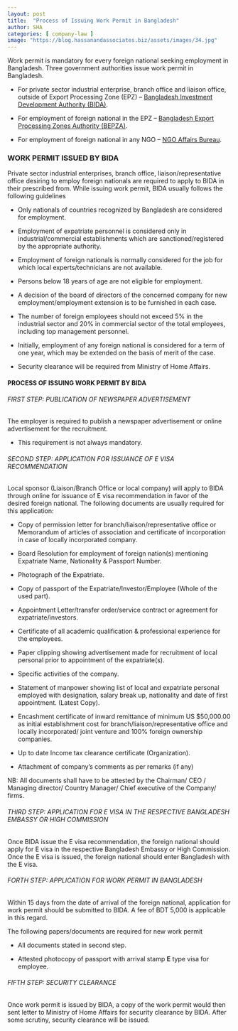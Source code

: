 ```yaml
---
layout: post
title:  "Process of Issuing Work Permit in Bangladesh"
author: SHA
categories: [ company-law ]
image: "https://blog.hassanandassociates.biz/assets/images/34.jpg"
---
```

Work permit is mandatory for every foreign national seeking employment in Bangladesh. Three government authorities issue work permit in Bangladesh.

- For private sector industrial enterprise, branch office and liaison office, outside of Export Processing Zone (EPZ) – [Bangladesh Investment Development Authority (BIDA)](http://bida.gov.bd).

- For employment of foreign national in the EPZ – [Bangladesh Export Processing Zones Authority (BEPZA)](http://www.bepza.gov.bd).

- For employment of foreign national in any NGO – [NGO Affairs Bureau](http://ngoab.gov.bd).

### WORK PERMIT ISSUED BY BIDA

Private sector industrial enterprises, branch office, liaison/representative office desiring to employ foreign nationals are required to apply to BIDA in their prescribed from. While issuing work permit, BIDA usually follows the following guidelines

- Only nationals of countries recognized by Bangladesh are considered for employment.

- Employment of expatriate personnel is considered only in industrial/commercial establishments which are sanctioned/registered by the appropriate authority.

- Employment of foreign nationals is normally considered for the job for which local experts/technicians are not available.

- Persons below 18 years of age are not eligible for employment.

- A decision of the board of directors of the concerned company for new employment/employment extension is to be furnished in each case.

- The number of foreign employees should not exceed 5% in the industrial sector and 20% in commercial sector of the total employees, including top management personnel.

- Initially, employment of any foreign national is considered for a term of one year, which may be extended on the basis of merit of the case.

- Security clearance will be required from Ministry of Home Affairs.

#### PROCESS OF ISSUING WORK PERMIT BY BIDA

###### FIRST STEP: PUBLICATION OF NEWSPAPER ADVERTISEMENT

The employer is required to publish a newspaper advertisement or online advertisement for the recruitment. 

- This requirement is not always mandatory.

###### SECOND STEP: APPLICATION FOR ISSUANCE OF E VISA RECOMMENDATION

Local sponsor (Liaison/Branch Office or local company) will apply to BIDA through online for issuance of E visa recommendation in favor of the desired foreign national. The following documents are usually required for this application:

- Copy of permission letter for branch/liaison/representative office or Memorandum of articles of association and certificate of incorporation in case of locally incorporated company.

- Board Resolution for employment of foreign nation(s) mentioning Expatriate Name, Nationality & Passport Number.

- Photograph of the Expatriate.

- Copy of passport of the Expatriate/Investor/Employee (Whole of the used part).

- Appointment Letter/transfer order/service contract or agreement for expatriate/investors.

- Certificate of all academic qualification & professional experience for the employees.

- Paper clipping showing advertisement made for recruitment of local personal prior to appointment of the expatriate(s).

- Specific activities of the company.

- Statement of manpower showing list of local and expatriate personal employed with designation, salary break up, nationality and date of first appointment. (Latest Copy).

- Encashment certificate of inward remittance of minimum US $50,000.00 as initial establishment cost for branch/liaison/representative office and locally incorporated/ joint venture and 100% foreign ownership companies.

- Up to date Income tax clearance certificate (Organization).

- Attachment of company’s comments as per remarks (if any)

NB: All documents shall have to be attested by the Chairman/ CEO / Managing director/ Country Manager/ Chief executive of the Company/ firms.

###### THIRD STEP: APPLICATION FOR E VISA IN THE RESPECTIVE BANGLADESH EMBASSY OR HIGH COMMISSION

Once BIDA issue the E visa recommendation, the foreign national should apply for E visa in the respective Bangladesh Embassy or High Commission. Once the E visa is issued, the foreign national should enter Bangladesh with the E visa.

###### FORTH STEP: APPLICATION FOR WORK PERMIT IN BANGLADESH

Within 15 days from the date of arrival of the foreign national, application for work permit should be submitted to BIDA. A fee of BDT 5,000 is applicable in this regard.


The following papers/documents are required for new work permit

- All documents stated in second step.

- Attested photocopy of passport with arrival stamp **E** type visa for employee.

###### FIFTH STEP: SECURITY CLEARANCE

Once work permit is issued by BIDA, a copy of the work permit would then sent letter to Ministry of Home Affairs for security clearance by BIDA. After some scrutiny, security clearance will be issued.
